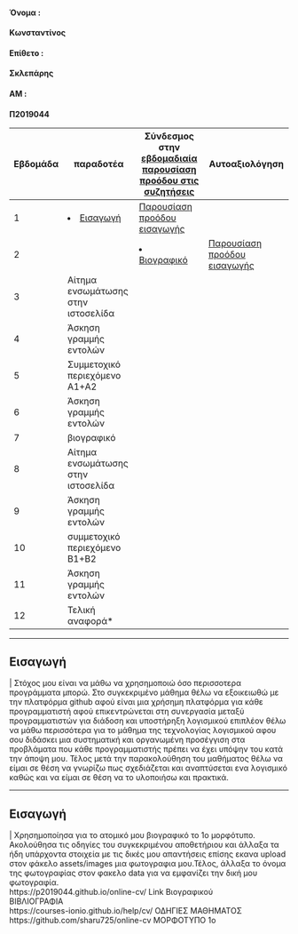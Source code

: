 <h4> Όνομα :<h4> Κωνσταντίνος 
<h4> Επίθετο :<h4> Σκλεπάρης
<h4> ΑΜ : <h4> Π2019044 

| Εβδομάδα |παραδοτέα| Σύνδεσμος στην [εβδομαδιαία παρουσίαση προόδου στις συζητήσεις](https://github.com/courses-ionio/help/discussions/categories/show-and-tell) | Αυτοαξιολόγηση|
| --- | --- | --- | --- |
| 1 | <li><a href="#Εισαγωγή"><span class="toctext">Εισαγωγή</span></a> |<a href="https://github.com/courses-ionio/help/discussions/124">Παρουσίαση προόδου εισαγωγής</a>| |
| 2 | | <li><a href="#Βιογραφικό"><span class="toctext">Βιογραφικό</span></a> |<a href="">Παρουσίαση προόδου εισαγωγής</a> |
| 3 | Αίτημα ενσωμάτωσης στην ιστοσελίδα | | |
| 4 | Άσκηση γραμμής εντολών | | |
| 5 | Συμμετοχικό περιεχόμενο A1+A2 | | |
| 6 | Άσκηση γραμμής εντολών | | |
| 7 | βιογραφικό | | |
| 8 | Αίτημα ενσωμάτωσης στην ιστοσελίδα | | |
| 9 | Άσκηση γραμμής εντολών | | |
| 10 | συμμετοχικό περιεχόμενο B1+B2 | | |
| 11 | Άσκηση γραμμής εντολών | | |
| 12 | Τελική αναφορά* | | |

  
  <hr></hr> 
  <h2><span id="Εισαγωγή">Εισαγωγή</span></h2>|
  Στόχος μου είναι να μάθω να χρησημοποιώ όσο περισσοτερα προγράμματα μπορώ. Στο συγκεκριμένο μάθημα θέλω να εξοικειωθώ 
  με την πλατφόρμα github αφού είναι μια χρήσημη πλατφόρμα για κάθε προγραμματιστή αφού επικεντρώνεται στη συνεργασία 
  μεταξύ προγραμματιστών για διάδοση και υποστήρηξη λογισμικού επιπλέον θέλω να μάθω περισσότερα για το μάθημα της τεχνολογίας
  λογισμικού αφου σου διδάσκει μια συστηματική και οργανωμένη προσέγγιση στα προβλάματα που κάθε προγραμματιστής πρέπει να έχει 
  υπόψην του κατά την άποψη μου. Τέλος μετά την παρακολούθηση του μαθήματος θέλω να είμαι σε θέση να γνωρίζω πως σχεδιάζεται και
  αναπτύσεται ενα λογισμικό καθώς και να είμαι σε θέση να το υλοποιήσω και πρακτικά.
  <hr></hr>
   
  <h2><span id="Βιογραφικό">Εισαγωγή</span></h2>|
  Χρησημοποίησα για το ατομικό μου βιογραφικό το 1ο μορφότυπο. Ακολούθησα τις οδηγίες του συγκεκριμένου αποθετήριου και άλλαξα τα ήδη υπάρχοντα στοιχεία με τις δικές μου απαντήσεις 
  επίσης εκανα upload στον φάκελο assets/images μια φωτογραφια μου.Τέλος, άλλαξα το όνομα της φωτογραφίας στον φακελο data για να εμφανίζει την δική μου φωτογραφία.
  <br>
  https://p2019044.github.io/online-cv/ Link Βιογραφικού
  <br> ΒΙΒΛΙΟΓΡΑΦΙΑ
 <br> 
 https://courses-ionio.github.io/help/cv/ ΟΔΗΓΙΕΣ ΜΑΘΗΜΑΤΟΣ <br>
 https://github.com/sharu725/online-cv    ΜΟΡΦΟΤΥΠΟ 1ο
  
  
